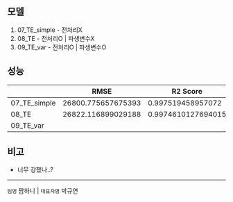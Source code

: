 ## 모델
1. 07_TE_simple - 전처리X
2. 08_TE - 전처리O | 파생변수X
3. 09_TE_var - 전처리O | 파생변수O

## 성능
|        |RMSE|R2 Score |
|--------|--------|-----|
|07_TE_simple|26800.775657675393|0.997519458957072|
|08_TE|26822.116899029188|0.9974610127694015|
|09_TE_var|||

## 비고
- 너무 강했나..?

---
`팀명` 팜하니 | `대표자명` 박규연
